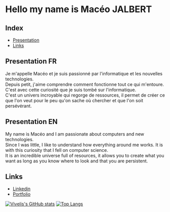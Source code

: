 # Hello my name is Macéo JALBERT

## Index
* [Presentation](#presentation)
* [Links](#links)

## Presentation FR
Je m'appelle Macéo et je suis passionné par l'informatique et les nouvelles technologies.<br>
Depuis petit, j'aime comprendre comment fonctionne tout ce qui m'entoure. C'est avec cette curiosité que je suis tombé sur l'informatique.<br>
C'est un univers incroyable qui regorge de ressources, il permet de créer ce que l'on veut pour le peu qu'on sache où chercher et que l'on soit persévérant.<br>

## Presentation EN
My name is Macéo and I am passionate about computers and new technologies.<br>
Since I was little, I like to understand how everything around me works. It is with this curiosity that I fell on computer science.<br>
It is an incredible universe full of resources, it allows you to create what you want as long as you know where to look and that you are persistent.<br>

## Links
* [Linkedin](https://www.linkedin.com/in/mac%C3%A9o-jalbert-200025222/)
* [Portfolio](https://macgameur.github.io/)

[![Vivelis's GitHub stats](https://github-readme-stats.vercel.app/api?username=Vivelis&count_private=true&show_icons=true&theme=transparent)](https://github.com/anuraghazra/github-readme-stats)
[![Top Langs](https://github-readme-stats.vercel.app/api/top-langs/?username=Vivelis&layout=compact&theme=transparent&hide=hlsl,ShaderLab,Mathematica,C%23)](https://github.com/anuraghazra/github-readme-stats)
<!---
macgameur/macgameur is a ✨ special ✨ repository because its `README.md` (this file) appears on your GitHub profile.
You can click the Preview link to take a look at your changes.
--->
